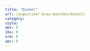 ```yaml
---
title: "Dunkel"
url: /augustiner-brau-munchen/dunkel/
category: 
style: 
abv: 0
ibu: 0
srm: 0
upc: 0
---
```


